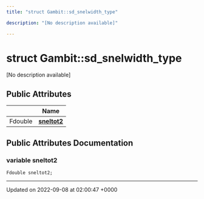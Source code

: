 ```yaml
---
title: "struct Gambit::sd_snelwidth_type"

description: "[No description available]"

---
```


# struct Gambit::sd_snelwidth_type



[No description available]

## Public Attributes

|                | Name           |
| -------------- | -------------- |
| Fdouble | **[sneltot2](/documentation/code/classes/structgambit_1_1sd__snelwidth__type/#variable-gambitsd-snelwidth-type-sneltot2)**  |

## Public Attributes Documentation

### variable sneltot2

```
Fdouble sneltot2;
```


-------------------------------

Updated on 2022-09-08 at 02:00:47 +0000